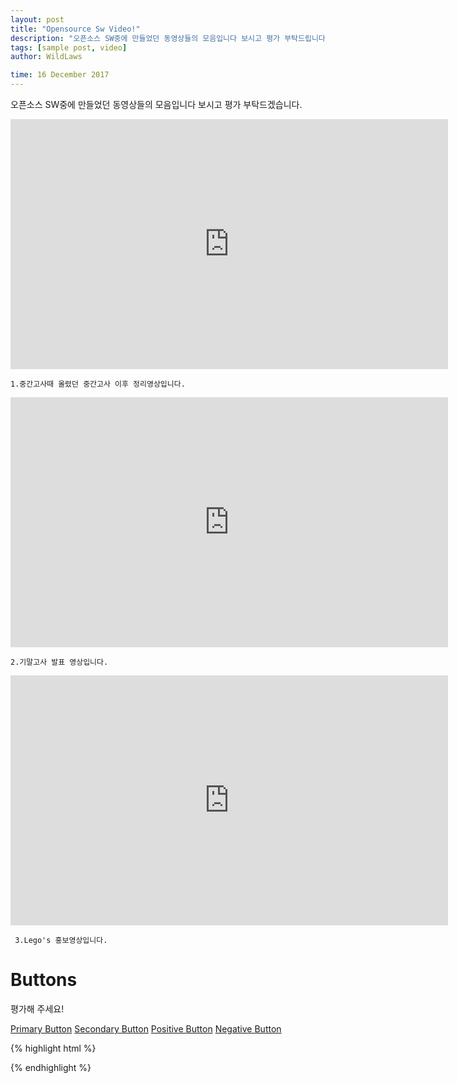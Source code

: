 ```yaml
---
layout: post
title: "Opensource Sw Video!"
description: "오픈소스 SW중에 만들었던 동영상들의 모음입니다 보시고 평가 부탁드립니다."
tags: [sample post, video]
author: WildLaws

time: 16 December 2017
---
```


오픈소스 SW중에 만들었던 동영상들의 모음입니다 보시고 평가 부탁드겠습니다.                                           



<iframe width="700" height="400" src="https://www.youtube.com/embed/IUHzT0eqRAE" frameborder="0" gesture="media" allow="encrypted-media" allowfullscreen></iframe>

	1.중간고사때 올렸던 중간고사 이후 정리영상입니다.    


<iframe width="700" height="400" src="https://www.youtube.com/embed/c_IGs0bamdo" frameborder="0" gesture="media" allow="encrypted-media" allowfullscreen></iframe>

	2.기말고사 발표 영상입니다.     



<iframe width="700" height="400" src="https://www.youtube.com/embed/wihQAUkqTWE" frameborder="0" gesture="media" allow="encrypted-media" allowfullscreen></iframe>
	
	 3.Lego's 홍보영상입니다.

# Buttons

평가해 주세요!


<a href="/" class="ui primary button">Primary Button</a>
<a href="/" class="ui secondary button">Secondary Button</a>
<a href="/" class="ui positive button">Positive Button</a>
<a href="/" class="ui negative button">Negative Button</a>

{% highlight html %}

{% endhighlight %}



